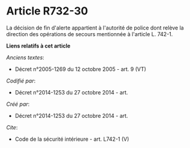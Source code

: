 # Article R732-30

La décision de fin d'alerte appartient à l'autorité de police dont relève la direction des opérations de secours mentionnée à
l'article L. 742-1.

**Liens relatifs à cet article**

_Anciens textes_:

  - Décret n°2005-1269 du 12 octobre 2005 - art. 9 (VT)

_Codifié par_:

  - Décret n°2014-1253 du 27 octobre 2014 - art.

_Créé par_:

  - Décret n°2014-1253 du 27 octobre 2014 - art.

_Cite_:

  - Code de la sécurité intérieure - art. L742-1 (V)

